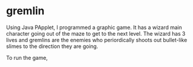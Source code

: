 # gremlin

Using Java PApplet, I programmed a graphic game. It has a wizard main character going out of the maze to get to the next level. The wizard has 3 lives and gremlins are the enemies who periordically shoots out bullet-like slimes to the direction they are going. 

To run the game, 
